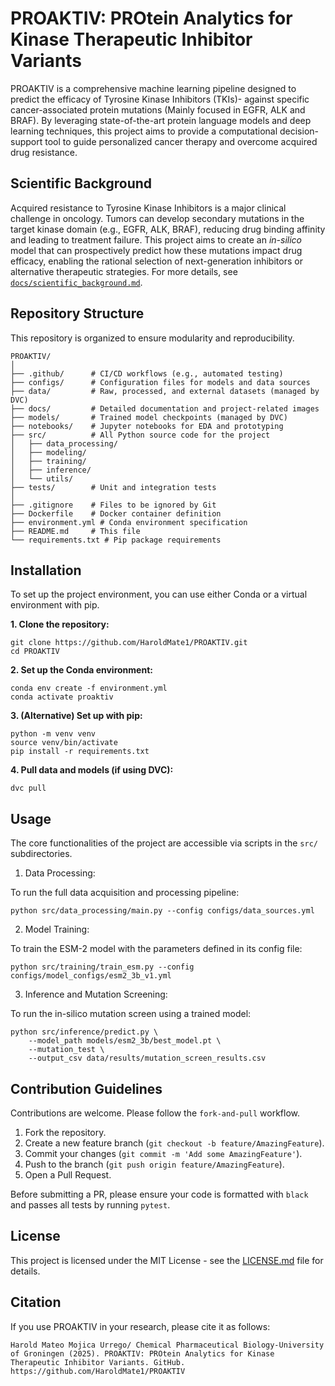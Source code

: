 # PROAKTIV: PROtein Analytics for Kinase Therapeutic Inhibitor Variants

PROAKTIV is a comprehensive machine learning pipeline designed to predict the efficacy of Tyrosine Kinase Inhibitors (TKIs)- against specific cancer-associated protein mutations (Mainly focused in EGFR, ALK and BRAF). By leveraging state-of-the-art protein language models and deep learning techniques, this project aims to provide a computational decision-support tool to guide personalized cancer therapy and overcome acquired drug resistance.

## Scientific Background

Acquired resistance to Tyrosine Kinase Inhibitors is a major clinical challenge in oncology. Tumors can develop secondary mutations in the target kinase domain (e.g., EGFR, ALK, BRAF), reducing drug binding affinity and leading to treatment failure. This project aims to create an *in-silico* model that can prospectively predict how these mutations impact drug efficacy, enabling the rational selection of next-generation inhibitors or alternative therapeutic strategies. For more details, see [`docs/scientific_background.md`](https://gemini.google.com/app/docs/scientific_background.md "null").

## Repository Structure

This repository is organized to ensure modularity and reproducibility.

```
PROAKTIV/
│
├── .github/      # CI/CD workflows (e.g., automated testing)
├── configs/      # Configuration files for models and data sources
├── data/         # Raw, processed, and external datasets (managed by DVC)
├── docs/         # Detailed documentation and project-related images
├── models/       # Trained model checkpoints (managed by DVC)
├── notebooks/    # Jupyter notebooks for EDA and prototyping
├── src/          # All Python source code for the project
│   ├── data_processing/
│   ├── modeling/
│   ├── training/
│   ├── inference/
│   └── utils/
├── tests/        # Unit and integration tests
│
├── .gitignore    # Files to be ignored by Git
├── Dockerfile    # Docker container definition
├── environment.yml # Conda environment specification
├── README.md     # This file
└── requirements.txt # Pip package requirements

```

## Installation

To set up the project environment, you can use either Conda or a virtual environment with pip.

**1. Clone the repository:**

```
git clone https://github.com/HaroldMate1/PROAKTIV.git
cd PROAKTIV

```

**2. Set up the Conda environment:**

```
conda env create -f environment.yml
conda activate proaktiv

```

**3. (Alternative) Set up with pip:**

```
python -m venv venv
source venv/bin/activate
pip install -r requirements.txt

```

**4. Pull data and models (if using DVC):**

```
dvc pull

```

## Usage

The core functionalities of the project are accessible via scripts in the `src/` subdirectories.

1. Data Processing:

To run the full data acquisition and processing pipeline:

```
python src/data_processing/main.py --config configs/data_sources.yml

```

2. Model Training:

To train the ESM-2 model with the parameters defined in its config file:

```
python src/training/train_esm.py --config configs/model_configs/esm2_3b_v1.yml

```

3. Inference and Mutation Screening:

To run the in-silico mutation screen using a trained model:

```
python src/inference/predict.py \
    --model_path models/esm2_3b/best_model.pt \
    --mutation_test \
    --output_csv data/results/mutation_screen_results.csv

```

## Contribution Guidelines

Contributions are welcome. Please follow the `fork-and-pull` workflow.

1. Fork the repository.
2. Create a new feature branch (`git checkout -b feature/AmazingFeature`).
3. Commit your changes (`git commit -m 'Add some AmazingFeature'`).
4. Push to the branch (`git push origin feature/AmazingFeature`).
5. Open a Pull Request.

Before submitting a PR, please ensure your code is formatted with `black` and passes all tests by running `pytest`.

## License

This project is licensed under the MIT License - see the [LICENSE.md](https://gemini.google.com/app/LICENSE.md "null") file for details.

## Citation

If you use PROAKTIV in your research, please cite it as follows:

```
Harold Mateo Mojica Urrego/ Chemical Pharmaceutical Biology-University of Groningen (2025). PROAKTIV: PROtein Analytics for Kinase Therapeutic Inhibitor Variants. GitHub. https://github.com/HaroldMate1/PROAKTIV

```
